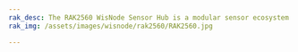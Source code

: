 ```yaml
---
rak_desc: The RAK2560 WisNode Sensor Hub is a modular sensor ecosystem consisting of the main body and multiple pre-configured sensor probes. It has pluggable and interchangeable probes and supports third-party sensors integration.
rak_img: /assets/images/wisnode/rak2560/RAK2560.jpg

---
```


<rk-redirect to="/Product-Categories/WisNode/rak2560/Overview/" />